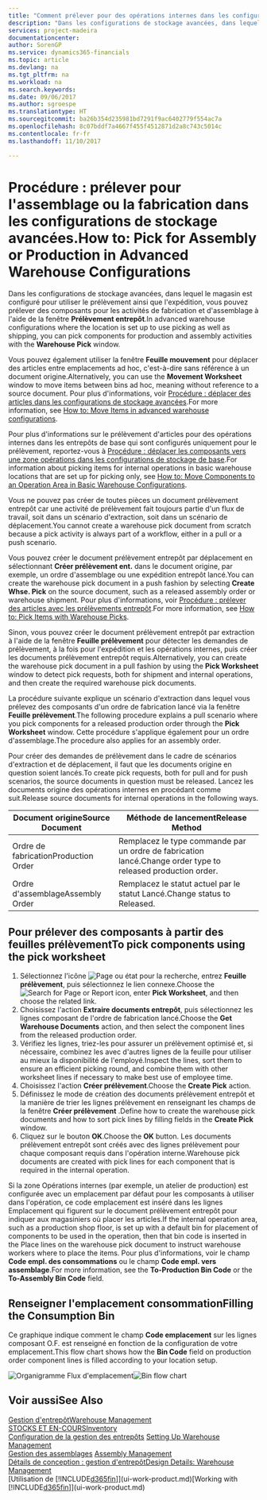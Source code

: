 ```yaml
---
title: "Comment prélever pour des opérations internes dans les configurations de stockage avancées | Microsoft Docs"
description: "Dans les configurations de stockage avancées, dans lequel le magasin est configuré pour utiliser le prélèvement ainsi que l'expédition, vous pouvez prélever des composants pour les activités de fabrication et d'assemblage à l'aide de la fenêtre **Prélèvement entrepôt**."
services: project-madeira
documentationcenter: 
author: SorenGP
ms.service: dynamics365-financials
ms.topic: article
ms.devlang: na
ms.tgt_pltfrm: na
ms.workload: na
ms.search.keywords: 
ms.date: 09/06/2017
ms.author: sgroespe
ms.translationtype: HT
ms.sourcegitcommit: ba26b354d235981bd7291f9ac6402779f554ac7a
ms.openlocfilehash: 8c07bddf7a4667f455f4512871d2a8c743c5014c
ms.contentlocale: fr-fr
ms.lasthandoff: 11/10/2017

---
```

# <a name="how-to-pick-for-assembly-or-production-in-advanced-warehouse-configurations"></a><span data-ttu-id="33a8d-103">Procédure : prélever pour l'assemblage ou la fabrication dans les configurations de stockage avancées.</span><span class="sxs-lookup"><span data-stu-id="33a8d-103">How to: Pick for Assembly or Production in Advanced Warehouse Configurations</span></span>
<span data-ttu-id="33a8d-104">Dans les configurations de stockage avancées, dans lequel le magasin est configuré pour utiliser le prélèvement ainsi que l'expédition, vous pouvez prélever des composants pour les activités de fabrication et d'assemblage à l'aide de la fenêtre **Prélèvement entrepôt**.</span><span class="sxs-lookup"><span data-stu-id="33a8d-104">In advanced warehouse configurations where the location is set up to use picking as well as shipping, you can pick components for production and assembly activities with the **Warehouse Pick** window.</span></span>  

<span data-ttu-id="33a8d-105">Vous pouvez également utiliser la fenêtre **Feuille mouvement** pour déplacer des articles entre emplacements ad hoc, c'est-à-dire sans référence à un document origine.</span><span class="sxs-lookup"><span data-stu-id="33a8d-105">Alternatively, you can use the **Movement Worksheet** window to move items between bins ad hoc, meaning without reference to a source document.</span></span> <span data-ttu-id="33a8d-106">Pour plus d'informations, voir [Procédure : déplacer des articles dans les configurations de stockage avancées](warehouse-how-to-move-items-in-advanced-warehousing.md).</span><span class="sxs-lookup"><span data-stu-id="33a8d-106">For more information, see [How to: Move Items in advanced warehouse configurations](warehouse-how-to-move-items-in-advanced-warehousing.md).</span></span>  

<span data-ttu-id="33a8d-107">Pour plus d'informations sur le prélèvement d'articles pour des opérations internes dans les entrepôts de base qui sont configurés uniquement pour le prélèvement, reportez-vous à [Procédure : déplacer les composants vers une zone opérations dans les configurations de stockage de base](warehouse-how-to-move-components-to-an-operation-area-in-basic-warehousing.md).</span><span class="sxs-lookup"><span data-stu-id="33a8d-107">For information about picking items for internal operations in basic warehouse locations that are set up for picking only, see [How to: Move Components to an Operation Area in Basic Warehouse Configurations](warehouse-how-to-move-components-to-an-operation-area-in-basic-warehousing.md).</span></span>  

<span data-ttu-id="33a8d-108">Vous ne pouvez pas créer de toutes pièces un document prélèvement entrepôt car une activité de prélèvement fait toujours partie d'un flux de travail, soit dans un scénario d'extraction, soit dans un scénario de déplacement.</span><span class="sxs-lookup"><span data-stu-id="33a8d-108">You cannot create a warehouse pick document from scratch because a pick activity is always part of a workflow, either in a pull or a push scenario.</span></span>  

<span data-ttu-id="33a8d-109">Vous pouvez créer le document prélèvement entrepôt par déplacement en sélectionnant **Créer prélèvement ent.** dans le document origine, par exemple, un ordre d'assemblage ou une expédition entrepôt lancé.</span><span class="sxs-lookup"><span data-stu-id="33a8d-109">You can create the warehouse pick document in a push fashion by selecting **Create Whse. Pick** on the source document, such as a released assembly order or warehouse shipment.</span></span> <span data-ttu-id="33a8d-110">Pour plus d'informations, voir [Procédure : prélever des articles avec les prélèvements entrepôt](warehouse-how-to-pick-items-for-warehouse-shipment.md).</span><span class="sxs-lookup"><span data-stu-id="33a8d-110">For more information, see [How to: Pick Items with Warehouse Picks](warehouse-how-to-pick-items-for-warehouse-shipment.md).</span></span>  

<span data-ttu-id="33a8d-111">Sinon, vous pouvez créer le document prélèvement entrepôt par extraction à l'aide de la fenêtre **Feuille prélèvement** pour détecter les demandes de prélèvement, à la fois pour l'expédition et les opérations internes, puis créer les documents prélèvement entrepôt requis.</span><span class="sxs-lookup"><span data-stu-id="33a8d-111">Alternatively, you can create the warehouse pick document in a pull fashion by using the **Pick Worksheet** window to detect pick requests, both for shipment and internal operations, and then create the required warehouse pick documents.</span></span>  

<span data-ttu-id="33a8d-112">La procédure suivante explique un scénario d'extraction dans lequel vous prélevez des composants d'un ordre de fabrication lancé via la fenêtre **Feuille prélèvement**.</span><span class="sxs-lookup"><span data-stu-id="33a8d-112">The following procedure explains a pull scenario where you pick components for a released production order through the **Pick Worksheet** window.</span></span> <span data-ttu-id="33a8d-113">Cette procédure s'applique également pour un ordre d'assemblage.</span><span class="sxs-lookup"><span data-stu-id="33a8d-113">The procedure also applies for an assembly order.</span></span>  

<span data-ttu-id="33a8d-114">Pour créer des demandes de prélèvement dans le cadre de scénarios d'extraction et de déplacement, il faut que les documents origine en question soient lancés.</span><span class="sxs-lookup"><span data-stu-id="33a8d-114">To create pick requests, both for pull and for push scenarios, the source documents in question must be released.</span></span> <span data-ttu-id="33a8d-115">Lancez les documents origine des opérations internes en procédant comme suit.</span><span class="sxs-lookup"><span data-stu-id="33a8d-115">Release source documents for internal operations in the following ways.</span></span>  

|<span data-ttu-id="33a8d-116">Document origine</span><span class="sxs-lookup"><span data-stu-id="33a8d-116">Source Document</span></span>|<span data-ttu-id="33a8d-117">Méthode de lancement</span><span class="sxs-lookup"><span data-stu-id="33a8d-117">Release Method</span></span>|  
|---------------------|--------------------|  
|<span data-ttu-id="33a8d-118">Ordre de fabrication</span><span class="sxs-lookup"><span data-stu-id="33a8d-118">Production Order</span></span>|<span data-ttu-id="33a8d-119">Remplacez le type commande par un ordre de fabrication lancé.</span><span class="sxs-lookup"><span data-stu-id="33a8d-119">Change order type to released production order.</span></span>|  
|<span data-ttu-id="33a8d-120">Ordre d'assemblage</span><span class="sxs-lookup"><span data-stu-id="33a8d-120">Assembly Order</span></span>|<span data-ttu-id="33a8d-121">Remplacez le statut actuel par le statut Lancé.</span><span class="sxs-lookup"><span data-stu-id="33a8d-121">Change status to Released.</span></span>|  

## <a name="to-pick-components-using-the-pick-worksheet"></a><span data-ttu-id="33a8d-122">Pour prélever des composants à partir des feuilles prélèvement</span><span class="sxs-lookup"><span data-stu-id="33a8d-122">To pick components using the pick worksheet</span></span>  
1.  <span data-ttu-id="33a8d-123">Sélectionnez l'icône ![Page ou état pour la recherche](media/ui-search/search_small.png "Page ou état pour la recherche"), entrez **Feuille prélèvement**, puis sélectionnez le lien connexe.</span><span class="sxs-lookup"><span data-stu-id="33a8d-123">Choose the ![Search for Page or Report](media/ui-search/search_small.png "Search for Page or Report icon") icon, enter **Pick Worksheet**, and then choose the related link.</span></span>  
2.  <span data-ttu-id="33a8d-124">Choisissez l'action **Extraire documents entrepôt**, puis sélectionnez les lignes composant de l'ordre de fabrication lancé.</span><span class="sxs-lookup"><span data-stu-id="33a8d-124">Choose the **Get Warehouse Documents** action, and then select the component lines from the released production order.</span></span>  
3.  <span data-ttu-id="33a8d-125">Vérifiez les lignes, triez-les pour assurer un prélèvement optimisé et, si nécessaire, combinez les avec d'autres lignes de la feuille pour utiliser au mieux la disponibilité de l'employé.</span><span class="sxs-lookup"><span data-stu-id="33a8d-125">Inspect the lines, sort them to ensure an efficient picking round, and combine them with other worksheet lines if necessary to make best use of employee time.</span></span>  
4.  <span data-ttu-id="33a8d-126">Choisissez l'action **Créer prélèvement**.</span><span class="sxs-lookup"><span data-stu-id="33a8d-126">Choose the **Create Pick** action.</span></span>  
5.  <span data-ttu-id="33a8d-127">Définissez le mode de création des documents prélèvement entrepôt et la manière de trier les lignes prélèvement en renseignant les champs de la fenêtre **Créer prélèvement** .</span><span class="sxs-lookup"><span data-stu-id="33a8d-127">Define how to create the warehouse pick documents and how to sort pick lines by filling fields in the **Create Pick** window.</span></span>  
6.  <span data-ttu-id="33a8d-128">Cliquez sur le bouton **OK**.</span><span class="sxs-lookup"><span data-stu-id="33a8d-128">Choose the **OK** button.</span></span> <span data-ttu-id="33a8d-129">Les documents prélèvement entrepôt sont créés avec des lignes prélèvement pour chaque composant requis dans l'opération interne.</span><span class="sxs-lookup"><span data-stu-id="33a8d-129">Warehouse pick documents are created with pick lines for each component that is required in the internal operation.</span></span>  

<span data-ttu-id="33a8d-130">Si la zone Opérations internes (par exemple, un atelier de production) est configurée avec un emplacement par défaut pour les composants à utiliser dans l'opération, ce code emplacement est inséré dans les lignes Emplacement qui figurent sur le document prélèvement entrepôt pour indiquer aux magasiniers où placer les articles.</span><span class="sxs-lookup"><span data-stu-id="33a8d-130">If the internal operation area, such as a production shop floor, is set up with a default bin for placement of components to be used in the operation, then that bin code is inserted in the Place lines on the warehouse pick document to instruct warehouse workers where to place the items.</span></span> <span data-ttu-id="33a8d-131">Pour plus d'informations, voir le champ **Code empl. des consommations** ou le champ **Code empl. vers assemblage**.</span><span class="sxs-lookup"><span data-stu-id="33a8d-131">For more information, see the **To-Production Bin Code** or the **To-Assembly Bin Code** field.</span></span>

## <a name="filling-the-consumption-bin"></a><span data-ttu-id="33a8d-132">Renseigner l'emplacement consommation</span><span class="sxs-lookup"><span data-stu-id="33a8d-132">Filling the Consumption Bin</span></span>
<span data-ttu-id="33a8d-133">Ce graphique indique comment le champ **Code emplacement** sur les lignes composant O.F. est renseigné en fonction de la configuration de votre emplacement.</span><span class="sxs-lookup"><span data-stu-id="33a8d-133">This flow chart shows how the **Bin Code** field on production order component lines is filled according to your location setup.</span></span>

<span data-ttu-id="33a8d-134">![Organigramme Flux d'emplacement](media/binflow.png "BinFlow")</span><span class="sxs-lookup"><span data-stu-id="33a8d-134">![Bin flow chart](media/binflow.png "BinFlow")</span></span>  

## <a name="see-also"></a><span data-ttu-id="33a8d-135">Voir aussi</span><span class="sxs-lookup"><span data-stu-id="33a8d-135">See Also</span></span>
[<span data-ttu-id="33a8d-136">Gestion d'entrepôt</span><span class="sxs-lookup"><span data-stu-id="33a8d-136">Warehouse Management</span></span>](warehouse-manage-warehouse.md)  
[<span data-ttu-id="33a8d-137">STOCKS ET EN-COURS</span><span class="sxs-lookup"><span data-stu-id="33a8d-137">Inventory</span></span>](inventory-manage-inventory.md)  
<span data-ttu-id="33a8d-138">[Configuration de la gestion des entrepôts](warehouse-setup-warehouse.md)   </span><span class="sxs-lookup"><span data-stu-id="33a8d-138">[Setting Up Warehouse Management](warehouse-setup-warehouse.md)   </span></span>  
<span data-ttu-id="33a8d-139">[Gestion des assemblages](assembly-assemble-items.md)  </span><span class="sxs-lookup"><span data-stu-id="33a8d-139">[Assembly Management](assembly-assemble-items.md)  </span></span>  
[<span data-ttu-id="33a8d-140">Détails de conception : gestion d'entrepôt</span><span class="sxs-lookup"><span data-stu-id="33a8d-140">Design Details: Warehouse Management</span></span>](design-details-warehouse-management.md)  
<span data-ttu-id="33a8d-141">[Utilisation de [!INCLUDE[d365fin](includes/d365fin_md.md)]](ui-work-product.md)</span><span class="sxs-lookup"><span data-stu-id="33a8d-141">[Working with [!INCLUDE[d365fin](includes/d365fin_md.md)]](ui-work-product.md)</span></span>

